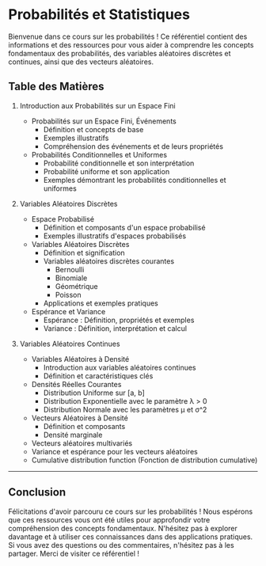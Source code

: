 # Probabilités et Statistiques

Bienvenue dans ce cours sur les probabilités ! Ce référentiel contient des informations et des ressources pour vous aider à comprendre les concepts fondamentaux des probabilités, des variables aléatoires discrètes et continues, ainsi que des vecteurs aléatoires.

## Table des Matières

1.  Introduction aux Probabilités sur un Espace Fini
    
    -   Probabilités sur un Espace Fini, Événements
        -   Définition et concepts de base
        -   Exemples illustratifs
        -   Compréhension des événements et de leurs propriétés
    -   Probabilités Conditionnelles et Uniformes
        -   Probabilité conditionnelle et son interprétation
        -   Probabilité uniforme et son application
        -   Exemples démontrant les probabilités conditionnelles et uniformes
2.  Variables Aléatoires Discrètes
    
    -   Espace Probabilisé
        -   Définition et composants d'un espace probabilisé
        -   Exemples illustratifs d'espaces probabilisés
    -   Variables Aléatoires Discrètes
        -   Définition et signification
        -   Variables aléatoires discrètes courantes
            -   Bernoulli
            -   Binomiale
            -   Géométrique
            -   Poisson
        -   Applications et exemples pratiques
    -   Espérance et Variance
        -   Espérance : Définition, propriétés et exemples
        -   Variance : Définition, interprétation et calcul
3.  Variables Aléatoires Continues
    
    -   Variables Aléatoires à Densité
        -   Introduction aux variables aléatoires continues
        -   Définition et caractéristiques clés
    -   Densités Réelles Courantes
        -   Distribution Uniforme sur [a, b]
        -   Distribution Exponentielle avec le paramètre λ > 0
        -   Distribution Normale avec les paramètres μ et σ^2
    -   Vecteurs Aléatoires à Densité
        -   Définition et composants
        -   Densité marginale
    -   Vecteurs aléatoires multivariés
    -   Variance et espérance pour les vecteurs aléatoires
    -   Cumulative distribution function (Fonction de distribution cumulative)

---

## Conclusion

Félicitations d'avoir parcouru ce cours sur les probabilités ! Nous espérons que ces ressources vous ont été utiles pour approfondir votre compréhension des concepts fondamentaux. N'hésitez pas à explorer davantage et à utiliser ces connaissances dans des applications pratiques. Si vous avez des questions ou des commentaires, n'hésitez pas à les partager. Merci de visiter ce référentiel !
